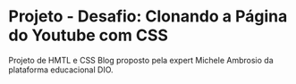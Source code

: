 # Projeto - Desafio: Clonando a Página do Youtube com CSS
Projeto de HMTL e CSS Blog proposto pela expert Michele Ambrosio da plataforma educacional DIO.